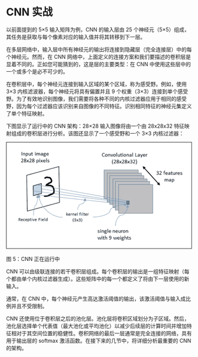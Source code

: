 # CNN 实战

以前面提到的 5×5 输入矩阵为例，CNN 的输入层由 25 个神经元（5×5）组成，其任务是获取与每个像素对应的输入值并将其转移到下一层。

在多层网络中，输入层中所有神经元的输出将连接到隐藏层（完全连接层）中的每个神经元。然而，在 CNN 网络中，上面定义的连接方案和我们要描述的卷积层是显着不同的。正如您可能猜到的，这是层的主要类型：在 CNN 中使用这些层中的一个或多个是必不可少的。

在卷积层中，每个神经元连接到输入区域的某个区域，称为感受野。例如，使用 3×3 内核滤波器，每个神经元将具有偏置并且 9 个权重（3×3）连接到单个感受野。为了有效地识别图像，我们需要将各种不同的内核过滤器应用于相同的感受野，因为每个过滤器应该识别来自图像的不同特征。识别相同特征的神经元集定义了单个特征映射。

下图显示了运行中的 CNN 架构：28×28 输入图像将由一个由 28x28x32 特征映射组成的卷积层进行分析。该图还显示了一个感受野和一个 3×3 内核过滤器：

![CNNs in action](img/B09698_04_05.jpg)

图 5：CNN 正在运行中

CNN 可以由级联连接的若干卷积层组成。每个卷积层的输出是一组特征映射（每个都由单个内核过滤器生成）。这些矩阵中的每一个都定义了将由下一层使用的新输入。

通常，在 CNN 中，每个神经元产生高达激活阈值的输出，该激活阈值与输入成比例并且不受限制。

CNN 还使用位于卷积层之后的池化层。池化层将卷积区域划分为子区域。然后，池化层选择单个代表值（最大池化或平均池化）以减少后续层的计算时间并增加特征相对于其空间位置的稳健性。卷积网络的最后一层通常是完全连接的网络，具有用于输出层的 softmax 激活函数。在接下来的几节中，将详细分析最重要的 CNN 的架构。